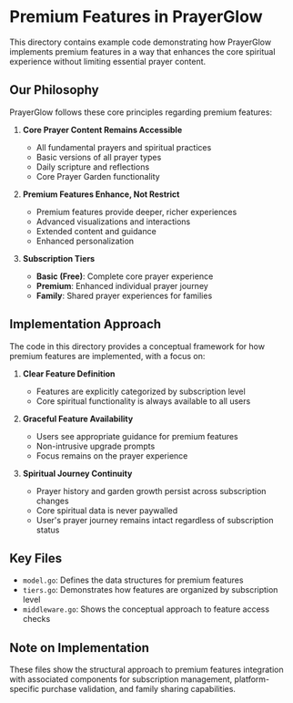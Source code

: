 # Premium Features in PrayerGlow

This directory contains example code demonstrating how PrayerGlow implements premium features in a way that enhances the core spiritual experience without limiting essential prayer content.

## Our Philosophy

PrayerGlow follows these core principles regarding premium features:

1. **Core Prayer Content Remains Accessible**
   - All fundamental prayers and spiritual practices
   - Basic versions of all prayer types
   - Daily scripture and reflections
   - Core Prayer Garden functionality

2. **Premium Features Enhance, Not Restrict**
   - Premium features provide deeper, richer experiences
   - Advanced visualizations and interactions
   - Extended content and guidance
   - Enhanced personalization

3. **Subscription Tiers**
   - **Basic (Free)**: Complete core prayer experience
   - **Premium**: Enhanced individual prayer journey
   - **Family**: Shared prayer experiences for families

## Implementation Approach

The code in this directory provides a conceptual framework for how premium features are implemented, with a focus on:

1. **Clear Feature Definition**
   - Features are explicitly categorized by subscription level
   - Core spiritual functionality is always available to all users

2. **Graceful Feature Availability**
   - Users see appropriate guidance for premium features
   - Non-intrusive upgrade prompts
   - Focus remains on the prayer experience

3. **Spiritual Journey Continuity**
   - Prayer history and garden growth persist across subscription changes
   - Core spiritual data is never paywalled
   - User's prayer journey remains intact regardless of subscription status

## Key Files

- `model.go`: Defines the data structures for premium features
- `tiers.go`: Demonstrates how features are organized by subscription level
- `middleware.go`: Shows the conceptual approach to feature access checks

## Note on Implementation

These files show the structural approach to premium features integration with associated components for subscription management, platform-specific purchase validation, and family sharing capabilities.
